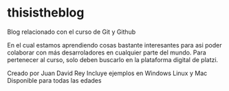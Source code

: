 # thisistheblog
Blog relacionado con el curso de Git y Github

En el cual estamos aprendiendo cosas bastante interesantes para asi poder colaborar con más desarroladores en cualquier parte del mundo.
Para pertenecer al curso, solo deben buscarlo en la plataforma digital de platzi.

Creado por Juan David Rey
Incluye ejemplos en Windows Linux y Mac
Disponible para todas las edades